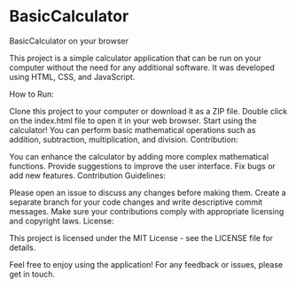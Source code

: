 # BasicCalculator

BasicCalculator on your browser

This project is a simple calculator application that can be run on your computer without the need for any additional software. It was developed using HTML, CSS, and JavaScript.

How to Run:

Clone this project to your computer or download it as a ZIP file.
Double click on the index.html file to open it in your web browser.
Start using the calculator! You can perform basic mathematical operations such as addition, subtraction, multiplication, and division.
Contribution:

You can enhance the calculator by adding more complex mathematical functions.
Provide suggestions to improve the user interface.
Fix bugs or add new features.
Contribution Guidelines:

Please open an issue to discuss any changes before making them.
Create a separate branch for your code changes and write descriptive commit messages.
Make sure your contributions comply with appropriate licensing and copyright laws.
License:

This project is licensed under the MIT License - see the LICENSE file for details.

Feel free to enjoy using the application! For any feedback or issues, please get in touch.
